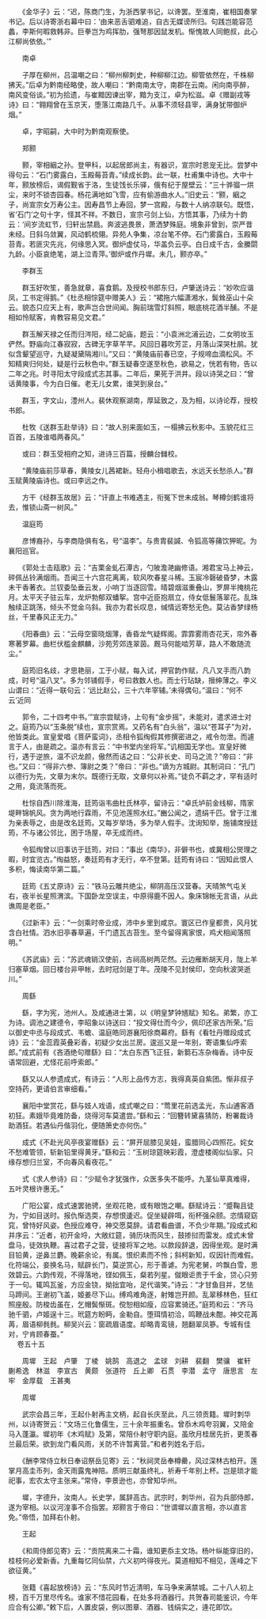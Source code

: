 <!-- { "loadSidebar": true } -->
　　《金华子》云：“迟，陈商门生，为浙西掌书记，以谗罢。至淮南，崔相国奏掌书记。后以诗寄浙右幕中曰：‘由来恶舌驷难追，自古无媒谤所归。句践岂能容范蠡，李斯何暇救韩非。巨拳岂为鸡挥肋，强弩那因鼠发机。惭愧故人同鲍叔，此心江柳尚依依。’”

　　南卓

　　子厚在柳州，吕温嘲之曰：“柳州柳刺史，种柳柳江边。柳管依然在，千株柳拂天。”后卓为黔南经略使，故人嘲曰：“黔南南太守，南郡在云南。闲向南亭醉，南风变俗谈。”初为拾遗，与崔黯因谏出宰，黯为支江，卓为松滋。卓《赠副戎等诗》曰：“翱翔曾在玉京天，堕落江南路几千。从事不须轻县宰，满身犹带御炉烟。”

　　卓，字昭嗣，大中时为黔南观察使。

　　郑颢

　　颢，宰相絪之孙。登甲科，以起居郎尚主，有器识，宣宗时恩宠无比。尝梦中得句云：“石门雾露白，玉殿莓苔青。”续成长韵。此一联，杜甫集中诗也。大中十年，颢放榜后，谒假觐省于洛，生徒饯长乐驿，俄有纪于屋壁云：“三十骅骝一烘尘，来时不锁杏园春。杨花满地如飞雪，应有偷游曲水人。”旧史云：“颢，絪之子，尚宣宗女万寿公主。因寿昌节上寿回，梦一宫殿，与数十人纳凉联句。既悟，省‘石门’之句十字，怪其不祥。不数日，宣宗弓剑上仙，方悟其事，乃续为十韵云：‘间岁流虹节，归轩出禁扃。奔波逃畏景，萧洒梦殊庭。境象非曾到，崇严昔未经。日斜乌敛翼，风动鹤梳翎。异苑人争集，凉台笔不停。石门雾露白，玉殿莓苔青。若匪灾先兆，何缘思入冥。御炉虚仗马，华盖负云亭。白日成千古，金縢閟九龄。小臣哀绝笔，湖上泣青萍。’御炉或作丹墀。未几，颢亦卒。”

　　李群玉

　　群玉好吹笙，善急就章，喜食鹅。及授校书郎东归，卢肇送诗云：“妙吹应谐凤，工书定得鹅。”《杜丞相悰筵中赠美人》云：“裙拖六幅潇湘水，鬓耸巫山十朵云。貌态只应天上有，歌声岂合世间闻。胸前瑞雪灯斜照，眼底桃花酒半醺。不是相如怜赋客，肯教容易见文君。”

　　群玉解天禄之任而归涔阳，经二妃庙，题云：“小袁洲北浦云边，二女明妆玉俨然。野庙向江春寂寂，古碑无字草芊芊。风回日暮吹芳芷，月落山深哭杜鹃。犹似含颦望巡守，九疑凝黛隔湘川。”又曰：“黄陵庙前春已空，子规啼血滴松风。不知精爽归何处，疑是行云秋色中。”群玉疑春空遂至秋色，欲易之，恍若有物，告以二年之兆。时寻阳太守段成式志其事。二年后，果死于洪井。段以诗哭之曰：“曾话黄陵事，今为白日催。老无儿女累，谁哭到泉台。”

　　群玉，字文山，澧州人。裴休观察湖南，厚延致之，及为相，以诗论荐，授校书郎。

　　杜牧《送群玉赴举诗》曰：“故人别来面如玉，一榻拂云秋影中。玉貌花红三百首，五陵谁唱两春风。”

　　或曰：群玉受相府之知，进诗三百篇，授麟台雠校。

　　“黄陵庙前莎草春，黄陵女儿茜裙新。轻舟小楫唱歌去，水远天长愁杀人。”群玉赋黄陵庙诗也。或曰李远之作。

　　方干《经群玉故居》云：“讦直上书难遇主，衔冤下世未成翁。琴樽剑鹤谁将去，惟锁山斋一树风。”

　　温庭筠

　　彦博裔孙，与李商隐俱有名，号“温李”。与贵胄裴諴、令狐高等蒱饮狎昵。为襄阳巡官。

　　《郭处士击瓯歌》云：“吉栗金虬石潭古，勺陂澹滟幽修语。湘君宝马上神云，碎佩丛铃满烟雨。吾闻三十六宫花离离，软风吹春星斗稀。玉宸冷磬破昏梦，木露未干香著衣。兰钗委坠垂云发，小响丁当逐回雪。晴碧烟滋重叠山，罗屏半掩桃花月。太平天子驻云车，龙炉勃郁双蟠挐。宫中近臣抱扇立，侍女低鬟落翠花。乱珠触续正跳荡，倾头不觉金乌斜。我亦为君长叹息，缄情远寄愁无色。莫沾香梦绿杨丝，千里春风正无力。”

　　《阳春曲》云：“云母空窗晓烟薄，香昏龙气疑辉阁。霏霏雾雨杏花天，帘外春寒著罗幕。曲栏伏槛金麒麟，沙苑芳郊连翠茵。厩马何能啮芳草，路人不敢随流尘。”

　　庭筠旧名歧，才思艳丽，工于小赋，每入试，押官韵作赋，凡八叉手而八韵成，时号“温八叉”。多为邻铺假手，号曰救数人也。而士行玷缺，搢绅薄之。李义山谓曰：“近得一联句云：‘远比赵公，三十六年宰辅。’未得偶句。”温曰：“何不云‘近同

　　郭令，二十四考中书。’”宣宗尝赋诗，上句有“金步摇”，未能对，遣求进士对之。庭筠乃以“玉条脱”续也，宣宗赏焉。又药名有“白头翁”，温以“苍耳子”为对，他皆类此。宣皇爱唱《菩萨蛮词》，丞相令狐绹假其修撰密进之，戒令勿泄。而遽言于人，由是疏之。温亦有言云：“中书堂内坐将军。”讥相国无学也。宣皇好微行，遇于逆旅，温不识龙颜，傲然而诘之曰：“公非长史、司马之流？”帝曰：“非也。”又曰：“得非六参、簿尉之类？”帝曰：“非也。”谪为方城尉。其制词曰：“孔门以德行为先，文章为末尔。既德行无取，文章何以补焉。”徒负不羁之才，罕有适时之用，竟流落而死。

　　杜悰自西川除淮海，廷筠诣韦曲杜氏林亭，留诗云：“卓氏垆前金线柳，隋家堤畔锦帆风。贪为两地行霖雨，不见池莲照水红。”豳公闻之，遗绢千匹。曾于江淮为亲表辱之，由是改名廷筠。又每岁举场，多为举人假手。沈询知举，施铺席授廷筠，不与诸公邻比，困于场屋，卒无成而终。

　　令狐绹曾以旧事访于廷筠，对曰：“事出《南华》，非僻书也，或冀相公爕理之暇，时宜览古。”绹益怒，奏廷筠有才无行，卒不登第。廷筠有诗曰：“因知此恨人多积，悔读南华第二篇。”

　　廷筠《五丈原诗》云：“铁马云雕共绝尘，柳阴高压汉营春。天晴煞气屯关右，夜半长星照渭滨。下国卧龙空误主，中原得鹿不因人。象床锦帐无言语，从此谯周是老臣。”

　　《过新丰》云：“一剑乘时帝业成，沛中乡里到咸京。寰区已作皇都贵，风月犹含白社情。泗水旧亭春草遍，千门遗瓦古苔生。至今留得离家恨，鸡犬相闻落照明。”

　　《苏武庙》云：“苏武魂销汉使前，古祠高树两茫然。云边雁断胡天月，陇上羊归塞草烟。回日楼台非甲帐，去时冠剑是丁年。茂陵不见封侯印，空向秋波哭逝川。”

　　周繇

　　繇，字为宪，池州人。及咸通进士第，以《明皇梦钟馗赋》知名。弟繁，亦工为诗。调池之建德令，李昭象以诗送曰：“投文得仕而今少，佩印还家古所荣。”后以御史中丞与段成式、韦蟾、温庭皓同游襄阳徐商幕府。繇有《看牡丹赠段成式诗》云：“金蕊霞英叠彩香，初疑少女出兰房。逡巡又是一年别，寄语集仙呼索郎。”成式前有《吝酒绝句赠繇》曰：“太白东西飞正狂，新篘石冻杂梅香。诗中反语常回避，尤怪花前呼索郎。”

　　繇又以人参遗成式，有诗云：“人形上品传方志，我得真英自紫团。惭非叔子空持药，更请伯言审细看。”

　　襄阳中堂赏花，繇与妓人戏语，成式嘲之曰：“莺里花前选孟光，东山逋客酒初狂。素娥毕竟难防备，烧得河车莫遣尝。”繇和云：“回簪转黛喜猜防，粉署裁诗助酒狂。若遇仙丹偕羽化，便随箫史亦何伤。”

　　成式《不赴光风亭夜宴赠繇》云：“屏开屈膝见吴娃，蛮腊同心四照花。姹女不愁难管领，斩新铅里得黄牙。”繇和云：“玉树琼筵映彩霞，澄虚楼阁似仙家。只缘存想归兰室，不向春风看夜花。”

　　式《求人参诗》曰：“少赋令才犹强作，众医多失不能呼。九茎仙草真难得，五叶灵根许惠无。”

　　广阳公宴，成式速罢驰骋，坐观花艳，或有眼饱之嘲。繇赋诗云：“蹙鞠且徒为，宁如目送时。报仇惭选耎，存想恨逶迟。促坐疑辟咡，衔杯强朵颐。恣情窥窈窕，曾恃好风姿。色授应难夺，神交愿莫辞。请君看曲谱，不负少年期。”段成式和并序云：“近者，初开金埒，大敞红筵，骑历块而风生，鼓掺挝而雷发。成式未曾盘马，徒效执鞭。喜过君子之营，徒接将军之地。以款段辞退，因得坐观。是时满目铅黄，逆鼻兰麝。晚薪余论，有属。恨织素而不怜；斜柯新知，叹因针而难假。化符端公，妾换名马，赋辟长门，莫逆赏心，形于善谑。为宪老舅，吟飘白雪，思效碧云。六韵传观，不得落地，铿如佩玉，粲若列星。僦眼讵贵于千金，贷心只劳于一句。辄鸣瓦釜，方应金铙，拗拙宜咍，足代谐笑。”诗云：“才甘鱼目并，艺怯马蹄间。王谢初飞盖，姬姜尽下山。缚鸡难角逐，射雉岂开颜。乱翠移林色，狂红照座殷。防梭齿虽在，乞帽鬓惭斑。傥恕相如瘦，应容累骑还。”庭筠和云：“齐马驰千驷，卢姬逞十三。玳筵方盼眄，金勒自。堕珥情初洽，鸣鞭战未酣。神交花苒苒，眉语柳毵毵。柳吴兴云：窗疏眉语度。却略青鸾镜，翘翻翠凤篸。专城有佳对，宁肯顾春蚕。”  
　 
卷五十五

　　周墀　王起　卢肇　丁棱　姚鹄　高退之　孟球　刘耕　裴翻　樊骧　崔轩　蒯希逸　林滋　李宣古　黄颇　张道符　丘上卿　石贯　李潜　孟守　唐思言　左牢　金厚载　王甚夷

　　周墀

　　武宗会昌三年，王起仆射再主文柄，起自长庆至此，凡三领贡籍。墀时刺华州，以诗寄贺云：“文场三化鲁儒生，三十余年振重名。曾忝木鸡夸羽翼，又陪金马入蓬瀛。墀初年《木鸡赋》及第，常陪仆射守职内庭。虽欣月桂居先折，更羡春兰最后荣。欲到龙门看风雨，关防不许暂离营。”和者列姓名于后。

　　《酬李常侍立秋日奉诏祭岳见寄》云：“秋祠灵岳奉樽罍，风过深林古柏开。莲掌月高圭币列，金天雨露鬼神陪。质明三献虽终礼，祈寿千年别上杯。岂是琐才能祀事，宏农太守主张来。”常侍，李景逊也，亦曾知华州。

　　墀，字德升，汝南人。长史学，属辞高古。武宗时，刺华州，召为兵部侍郎，遂为宰相。以议河湟事不合指罢。郑颢言于帝曰：“世谓墀以直言相，亦以直言免。”帝悟，加拜右仆射。

　　王起

　　《和周侍郎见寄》云：“贡院离来二十霜，谁知更忝主文场。杨叶纵能穿旧的，桂枝何必爱新香。九重每忆同仙禁，六义初吟得夜光。莫道相知不相见，莲峰之下欲征黄。”

　　张籍《喜起放榜诗》云：“东风时节近清明，车马争来满禁城。二十八人初上榜，百千万里尽传名。谁家不惜花园看，在处多将酒器行。共贺春司能鉴识，今年应合有公卿。”敕下后，人置皮袋，例以图章、酒器、钱绢实之，逄花即饮。

